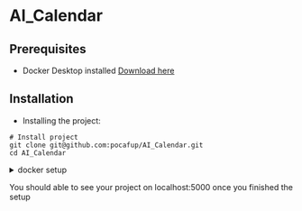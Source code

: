 # AI_Calendar

## Prerequisites
- Docker Desktop installed [Download here](https://www.docker.com/products/docker-desktop/)

## Installation

- Installing the project:

```terminal
# Install project
git clone git@github.com:pocafup/AI_Calendar.git
cd AI_Calendar
```

<details>
  <summary> docker setup </summary>

  ```terminal
  # Build the project
  docker compose build

  # Running the project
  docker compose up -d
  ```

</details>

You should able to see your project on localhost:5000 once you finished the setup


